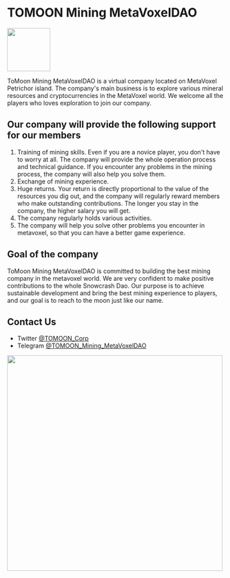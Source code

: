 # TOMOON Mining MetaVoxelDAO

<img src="https://daos.snowcrash.space/daos/tomoon/logo.png" width="100" />

ToMoon Mining MetaVoxelDAO is a virtual company located on MetaVoxel Petrichor island. The company's main business is to explore various mineral resources and cryptocurrencies in the MetaVoxel world. We welcome all the players who loves exploration to join our company.  

## Our company will provide the following support for our members

1. Training of mining skills. Even if you are a novice player, you don't have to worry at all. The company will provide the whole operation process and technical guidance. If you encounter any problems in the mining process, the company will also help you solve them.
2. Exchange of mining experience.
3. Huge returns. Your return is directly proportional to the value of the resources you dig out, and the company will regularly reward members who make outstanding contributions. The longer you stay in the company, the higher salary you will get.
4. The company regularly holds various activities.
5. The company will help you solve other problems you encounter in metavoxel, so that you can have a better game experience.

## Goal of the company

ToMoon Mining MetaVoxelDAO is committed to building the best mining company in the metavoxel world. We are very confident to make positive contributions to the whole Snowcrash Dao. Our purpose is to achieve sustainable development and bring the best mining experience to players, and our goal is to reach to the moon just like our name.

## Contact Us

- Twitter [@TOMOON_Corp](https://twitter.com/TOMOON_Corp)
- Telegram [@TOMOON_Mining_MetaVoxelDAO](https://t.me/TOMOON_Mining_MetaVoxelDAO)

<img src="https://daos.snowcrash.space/static/world_a1.svg" width="500" />
